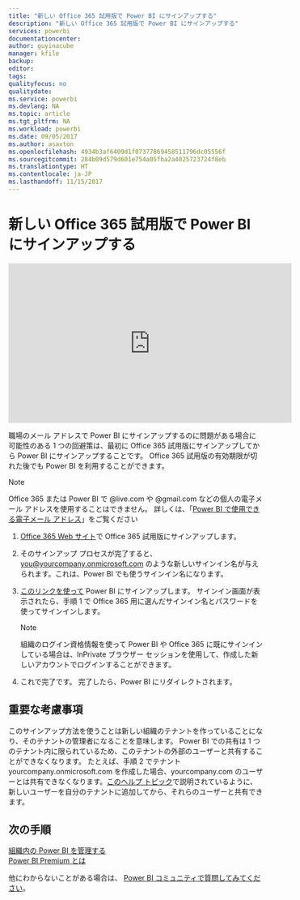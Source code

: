 ```yaml
---
title: "新しい Office 365 試用版で Power BI にサインアップする"
description: "新しい Office 365 試用版で Power BI にサインアップする"
services: powerbi
documentationcenter: 
author: guyinacube
manager: kfile
backup: 
editor: 
tags: 
qualityfocus: no
qualitydate: 
ms.service: powerbi
ms.devlang: NA
ms.topic: article
ms.tgt_pltfrm: NA
ms.workload: powerbi
ms.date: 09/05/2017
ms.author: asaxton
ms.openlocfilehash: 4934b3af6409d1f07377869458511796dc05556f
ms.sourcegitcommit: 284b09d579d601e754a05fba2a4025723724f8eb
ms.translationtype: HT
ms.contentlocale: ja-JP
ms.lasthandoff: 11/15/2017
---
```

# <a name="signing-up-for-power-bi-with-a-new-office-365-trial"></a>新しい Office 365 試用版で Power BI にサインアップする
<iframe width="560" height="315" src="https://www.youtube.com/embed/gbSuFST-Nx4?showinfo=0" frameborder="0" allowfullscreen></iframe>

職場のメール アドレスで Power BI にサインアップするのに問題がある場合に可能性のある 1 つの回避策は、最初に Office 365 試用版にサインアップしてから Power BI にサインアップすることです。  Office 365 試用版の有効期限が切れた後でも Power BI を利用することができます。

> [!NOTE]
> Office 365 または Power BI で @live.com や @gmail.com などの個人の電子メール アドレスを使用することはできません。 詳しくは、「[Power BI で使用できる電子メール アドレス](service-self-service-signup-for-power-bi.md#what-email-address-can-be-used-with-power-bi)」をご覧ください
> 
> 

1. [Office 365 Web サイト](https://go.microsoft.com/fwlink/p/?LinkID=403802)で Office 365 試用版にサインアップします。
2. そのサインアップ プロセスが完了すると、you@yourcompany.onmicrosoft.com のような新しいサインイン名が与えられます。これは、Power BI でも使うサインイン名になります。
3. [このリンクを使って](https://portal.office.com/Start/Confirm?Sku=a403ebcc-fae0-4ca2-8c8c-7a907fd6c235&ru=https%3A%2F%2Fapp.powerbi.com%3FredirectedFromSignup%3D1%26noSignUpCheck%3D1) Power BI にサインアップします。  サインイン画面が表示されたら、手順 1 で Office 365 用に選んだサインイン名とパスワードを使ってサインインします。
   
   > [!NOTE]
   > 組織のログイン資格情報を使って Power BI や Office 365 に既にサインインしている場合は、InPrivate ブラウザー セッションを使用して、作成した新しいアカウントでログインすることができます。
   > 
   > 
4. これで完了です。  完了したら、Power BI にリダイレクトされます。

## <a name="important-considerations"></a>重要な考慮事項
このサインアップ方法を使うことは新しい組織のテナントを作っていることになり、そのテナントの管理者になることを意味します。  Power BI での共有は 1 つのテナント内に限られているため、このテナントの外部のユーザーと共有することができなくなります。  たとえば、手順 2 でテナント yourcompany.onmicrosoft.com を作成した場合、yourcompany.com のユーザーとは共有できなくなります。[このヘルプ トピック](https://support.office.com/en-sg/article/Add-users-individually-to-Office-365---Admin-Help-1970f7d6-03b5-442f-b385-5880b9c256ec?ui=en-US&rs=en-SG&ad=SG)で説明されているように、新しいユーザーを自分のテナントに追加してから、それらのユーザーと共有できます。

## <a name="next-steps"></a>次の手順
[組織内の Power BI を管理する](service-admin-administering-power-bi-in-your-organization.md)  
[Power BI Premium とは](service-premium.md)  

他にわからないことがある場合は、 [Power BI コミュニティで質問してみてください](http://community.powerbi.com/)。


